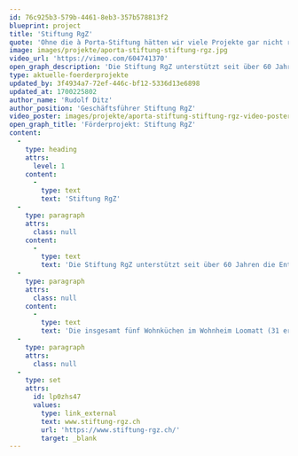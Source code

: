 ```yaml
---
id: 76c925b3-579b-4461-8eb3-357b578813f2
blueprint: project
title: 'Stiftung RgZ'
quote: 'Ohne die à Porta-Stiftung hätten wir viele Projekte gar nicht realisieren können. Sie unterstützt uns schon seit 1996.'
image: images/projekte/aporta-stiftung-stiftung-rgz.jpg
video_url: 'https://vimeo.com/604741370'
open_graph_description: 'Die Stiftung RgZ unterstützt seit über 60 Jahren die Entwicklung, Lebensgestaltung und soziale Integration von Menschen mit Bewegungsauffälligkeiten, Entwicklungsbeeinträchtigungen, geistiger oder mehrfacher Behinderung, ungeachtet des Schweregrades. Rund 280 Mitarbeitende fördern und betreuen jährlich mehr als 2700 Kinder, Jugendliche und Erwachsene in verschiedenen heil- und sozialpädagogischen Einrichtungen, geschützten Werkstätten, betreuten Wohnungen sowie einem Wohnheim für Erwachsene. Die Stiftung RGZ ist eine politisch und konfessionell neutrale Organisation.'
type: aktuelle-foerderprojekte
updated_by: 3f4934a7-72ef-446c-bf12-5336d13e6898
updated_at: 1700225802
author_name: 'Rudolf Ditz'
author_position: 'Geschäftsführer Stiftung RgZ'
video_poster: images/projekte/aporta-stiftung-stiftung-rgz-video-poster.jpg
open_graph_title: 'Förderprojekt: Stiftung RgZ'
content:
  -
    type: heading
    attrs:
      level: 1
    content:
      -
        type: text
        text: 'Stiftung RgZ'
  -
    type: paragraph
    attrs:
      class: null
    content:
      -
        type: text
        text: 'Die Stiftung RgZ unterstützt seit über 60 Jahren die Entwicklung, Lebensgestaltung und soziale Integration von Menschen mit Bewegungsauffälligkeiten, Entwicklungsbeeinträchtigungen, geistiger oder mehrfacher Behinderung, ungeachtet des Schweregrades. Rund 280 Mitarbeitende fördern und betreuen jährlich mehr als 2700 Kinder, Jugendliche und Erwachsene in verschiedenen heil- und sozialpädagogischen Einrichtungen, geschützten Werkstätten, betreuten Wohnungen sowie einem Wohnheim für Erwachsene. Die Stiftung RGZ ist eine politisch und konfessionell neutrale Organisation.'
  -
    type: paragraph
    attrs:
      class: null
    content:
      -
        type: text
        text: 'Die insgesamt fünf Wohnküchen im Wohnheim Loomatt (31 erwachsene Bewohnerinnen und Bewohner) waren seit Jahren in Betrieb, dabei starker Abnutzung ausgesetzt und genügten den aktuellen Anforderungen, insbesondere bezüglich Barrierefreiheit, nicht mehr. Die Dr. Stephan à Porta-Stiftung leistete einen Beitrag an den Ersatz dieser Küchen.'
  -
    type: paragraph
    attrs:
      class: null
  -
    type: set
    attrs:
      id: lp0zhs47
      values:
        type: link_external
        text: www.stiftung-rgz.ch
        url: 'https://www.stiftung-rgz.ch/'
        target: _blank
---
```

